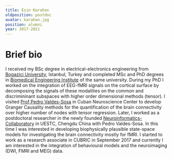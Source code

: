 ```yaml
---
title: Esin Karahan
oldposition: postdoc
avatar: karahan.jpg
position: alumni
year: 2017-2021
---
```


# Brief bio
I received my BSc degree in electrical-electronics engineering from [Bogazici University](https://ee.boun.edu.tr), Istanbul, Turkey and completed MSc and PhD degrees in [Biomedical Engineering Institute](http://www.bme.boun.edu.tr) of the same university. During my PhD I worked on the integration of EEG-fMRI signals on the cortical surface by decomposing the signals of these modalities on the common and discrimininant subspaces with higher order dimensional methods (tensor). I visited [Prof Pedro Valdes-Sosa](https://scholar.google.com/citations?user=0M2PVJIAAAAJ) in Cuban Neuroscience Center to develop Granger Causality methods for the quantification of the brain connectivity over higher number of nodes with tensor regression. Later, I worked as a postdoctoral researcher in the newly founded [Neuroinformatics-Collaboratory](https://www.neuroinformatics-collaboratory.org) in UESTC, Chengdu China with Pedro Valdes-Sosa. In this time I was interested in developing biophysically plausible state-space models for investigating the brain connectivity mostly for fMRI. I started to work as a research associate in CUBRIC in September 2017 and currently I am interested in the integration of behavioural models and the neuroimaging (DWI, FMRI and MEG) data. 